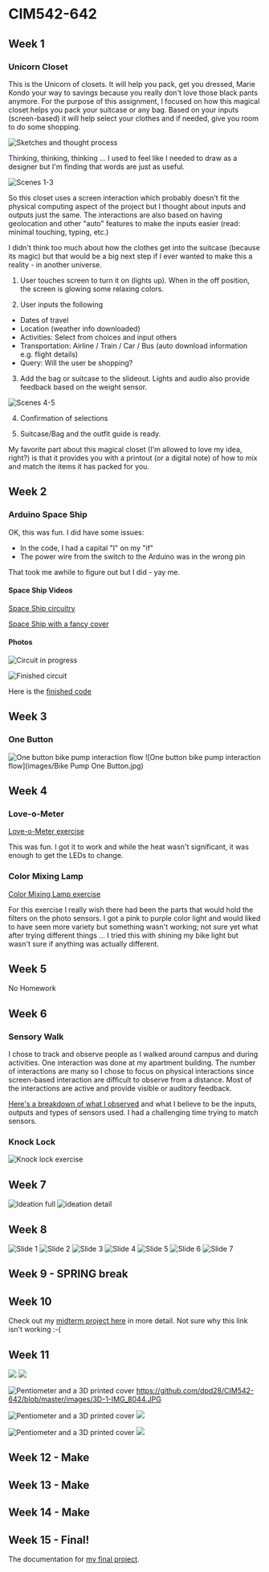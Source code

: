 # CIM542-642

## Week 1

### Unicorn Closet

This is the Unicorn of closets. It will help you pack, get you dressed, Marie Kondo your way to savings because you really don't love those black pants anymore. For the purpose of this assignment, I focused on how this magical closet helps you pack your suitcase or any bag. Based on your inputs (screen-based) it will help select your clothes and if needed, give you room to do some shopping.

![Sketches and thought process](https://github.com/dpd28/CIM542-642/blob/master/images/2019-01-24-0003.JPG)

Thinking, thinking, thinking … I used to feel like I needed to draw as a designer but I'm finding that words are just as useful.

![Scenes 1-3](https://github.com/dpd28/CIM542-642/blob/master/images/2019-01-24-0001.JPG)

So this closet uses a screen interaction which probably doesn't fit the physical computing aspect of the project but I thought about inputs and outputs just the same.  The interactions are also based on having geolocation and other "auto" features to make the inputs easier (read: minimal touching, typing, etc.)

I didn't think too much about how the clothes get into the suitcase (because its magic) but that would be a big next step if I ever wanted to make this a reality - in another universe.

1. User touches screen to turn it on (lights up). When in the off position, the screen is glowing some relaxing colors.

2. User inputs the following
* Dates of travel
* Location (weather info downloaded)
* Activities: Select from choices and input others
* Transportation: Airline / Train / Car / Bus (auto download information e.g. flight details)
* Query: Will the user be shopping?

3. Add the bag or suitcase to the slideout. Lights and audio also provide feedback based on the weight sensor.

![Scenes 4-5](https://github.com/dpd28/CIM542-642/blob/master/images/2019-01-24-0002.JPG)

4. Confirmation of selections

5. Suitcase/Bag and the outfit guide is ready.

My favorite part about this magical closet (I'm allowed to love my idea, right?) is that it provides you with a printout (or a digital note) of how to mix and match the items it has packed for you.


## Week 2

### Arduino Space Ship

OK, this was fun. I did have some issues:
* In the code, I had a capital "I" on my "if"
* The power wire from the switch to the Arduino was in the wrong pin

That took me awhile to figure out but I did - yay me.

#### Space Ship Videos

[Space Ship circuitry](https://youtu.be/OhQqHxNC8L4)

[Space Ship with a fancy cover](https://youtu.be/yc8WKyt32UQ)

#### Photos

![Circuit in progress](https://github.com/dpd28/CIM542-642/blob/master/images/arduio_spaceShip_IMG_6247.JPG)

![Finished circuit](https://github.com/dpd28/CIM542-642/blob/master/images/arduino_spaceShip_IMG_6275.JPG)

Here is the [finished code](https://github.com/dpd28/CIM542-642/blob/master/Space_On_jan30a/sketch_jan30a/sketch_jan30a.ino)

## Week 3

### One Button

![One button bike pump interaction flow](https://github.com/dpd28/CIM542-642/blob/master/images/Bike%20Pump%20One%20Button.jpg)
![One button bike pump interaction flow](images/Bike Pump One Button.jpg)


## Week 4

### Love-o-Meter

[Love-o-Meter exercise](https://youtu.be/DOpJ4ziAJs0)

This was fun. I got it to work and while the heat wasn't significant, it was enough to get the LEDs to change.

### Color Mixing Lamp

[Color Mixing Lamp exercise](https://youtu.be/JNj60dFvf-8)

For this exercise I really wish there had been the parts that would hold the filters on the photo sensors. I got a pink to purple color light and would liked to have seen more variety but something wasn't working; not sure yet what after trying different things … I tried this with shining my bike light but wasn't sure if anything was actually different.

## Week 5

No Homework

## Week 6

### Sensory Walk

I chose to track and observe people as I walked around campus and during activities. One interaction was done at my apartment building. The number of interactions are many so I chose to focus on physical interactions since screen-based interaction are difficult to observe from a distance. Most of the interactions are active and provide visible or auditory feedback.

[Here's a breakdown of what I observed](https://github.com/dpd28/CIM542-642/blob/master/SensoryWalkThrough/SensoryWalk.md) and what I believe to be the inputs, outputs and types of sensors used. I had a challenging time trying to match sensors.

### Knock Lock

![Knock lock exercise](images/Knock_Lock_IMG_8469.JPG)

## Week 7

![Ideation full](https://github.com/dpd28/CIM542-642/blob/master/images/ideation_IMG_7871.jpg)
![ideation detail](https://github.com/dpd28/CIM542-642/blob/master/images/ideation_IMG_7872.jpg)

## Week 8

![Slide 1](https://github.com/dpd28/CIM542-642/blob/master/images/haptic-music-proposal.001.jpg)
![Slide 2](https://github.com/dpd28/CIM542-642/blob/master/images/haptic-music-proposal.002.jpg)
![Slide 3](https://github.com/dpd28/CIM542-642/blob/master/images/haptic-music-proposal.003.jpg)
![Slide 4](https://github.com/dpd28/CIM542-642/blob/master/images/haptic-music-proposal.004.jpg)
![Slide 5](https://github.com/dpd28/CIM542-642/blob/master/images/haptic-music-proposal.005.jpg)
![Slide 6](https://github.com/dpd28/CIM542-642/blob/master/images/haptic-music-proposal.006.jpg)
![Slide 7](https://github.com/dpd28/CIM542-642/blob/master/images/haptic-music-proposal.007.jpg)

## Week 9  - SPRING break

## Week 10

Check out my [midterm project here](https://github.com/dpd28/CIM542-642/tree/master/midtermS19) in more detail.
Not sure why this link isn't working :-(

## Week 11
![](https://github.com/dpd28/CIM542-642/blob/master/images/3D_2019-04-25-0001.JPG)
![](images/3D_2019-04-25-0001.JPG)

![Pentiometer and a 3D printed cover](images/3D-1-IMG_8044.JPG)
https://github.com/dpd28/CIM542-642/blob/master/images/3D-1-IMG_8044.JPG

![Pentiometer and a 3D printed cover](https://github.com/dpd28/CIM542-642/blob/master/images/3D-2-IMG_8047.JPG)
![](images/3D-2-IMG_8047.JPG)

![Pentiometer and a 3D printed cover](https://github.com/dpd28/CIM542-642/blob/master/images/3D-3-IMG_8048.JPG)
![](images/3D-3-IMG_8048.JPG)


## Week 12 - Make

## Week 13 - Make

## Week 14 - Make

## Week 15 - Final!

The documentation for [my final project](https://github.com/dpd28/CIM542-642/tree/master/dpdFinal).
